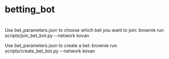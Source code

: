 # betting_bot
#

Use bet_parameters.json to choose which bet you want to join:
brownie run scripts/join_bet_bot.py --network kovan

Use bet_parameters.json to create a bet:
brownie run scripts/create_bet_bot.py --network kovan